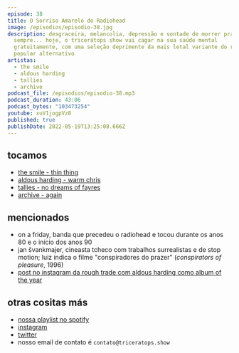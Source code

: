 ```yaml
---
episode: 38
title: O Sorriso Amarelo do Radiohead
image: /episodios/episodio-38.jpg
description: desgraceira, melancolia, depressão e vontade de morrer pra
  sempre... hoje, o tricerátops show vai cagar na sua saúde mental
  gratuitamente, com uma seleção deprimente da mais letal variante do rock
  popular alternativo
artistas:
  - the smile
  - aldous harding
  - tallies
  - archive
podcast_file: /episodios/episodio-38.mp3
podcast_duration: 43:06
podcast_bytes: "103473254"
youtube: xuV1jogpVz8
published: true
publishDate: 2022-05-19T13:25:08.666Z
---
```

## tocamos
* [the smile - thin thing](https://www.youtube.com/watch?v=J1_Cf55cS8I)
* [aldous harding - warm chris](https://www.youtube.com/watch?v=MaAB_pqaDpU)
* [tallies - no dreams of fayres](https://www.youtube.com/watch?v=p5RCWvkCivs)
* [archive - again](https://www.youtube.com/watch?v=EkhY4YXX6x4)

## mencionados
* on a friday, banda que precedeu o radiohead e tocou durante os anos 80 e o início dos anos 90
* jan švankmajer, cineasta tcheco com trabalhos surrealistas e de stop motion; luiz indica o filme "conspiradores do prazer" (*conspirators of pleasure*, 1996)
* [post no instagram da rough trade com aldous harding como album of the year](https://www.instagram.com/p/Bb1X9AYFu8V/)

## otras cositas más
* [nossa playlist no spotify](https://open.spotify.com/playlist/0UiztKuga6LmTAxWTsUQdw?si=fb96026bc1994d90)
* [instagram](https://www.instagram.com/triceratops.show/)
* [twitter](https://twitter.com/TriceratopsShow/)
* nosso email de contato é `contato@triceratops.show`
